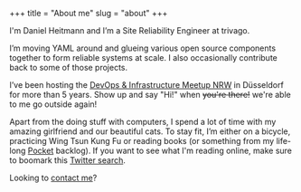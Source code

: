 +++
title = "About me"
slug = "about"
+++

I'm Daniel Heitmann and I’m a Site Reliability Engineer at trivago.

I’m moving YAML around and glueing various open source components together to form reliable systems at scale. I also occasionally contribute back to some of those projects.

I’ve been hosting the [DevOps & Infrastructure Meetup NRW](https://www.meetup.com/devops-duesseldorf/) in Düsseldorf for more than 5 years. Show up and say "Hi!" when ~~you're there!~~ we're able to me go outside again! 

Apart from the doing stuff with computers, I spend a lot of time with my amazing girlfriend and our beautiful cats. To stay fit, I’m either on a bicycle, practicing Wing Tsun Kung Fu or reading books (or something from my life-long [Pocket](https://getpocket.com) backlog). If you want to see what I'm reading online, make sure to boomark this [Twitter search](https://twitter.com/search?q=from%3A%40dictvm%20%23justread&src=typed_query&f=live).

Looking to [contact me](/contact)?